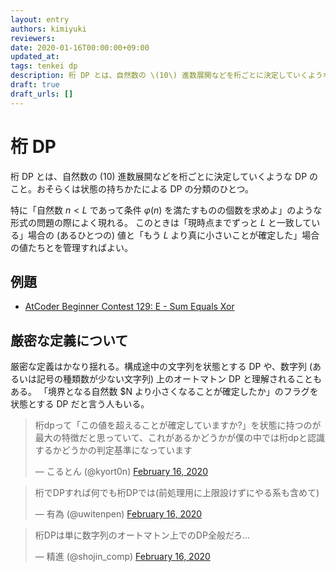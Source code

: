 ```yaml
---
layout: entry
authors: kimiyuki
reviewers:
date: 2020-01-16T00:00:00+09:00
updated_at:
tags: tenkei dp
description: 桁 DP とは、自然数の \(10\) 進数展開などを桁ごとに決定していくような DP のこと。状態の持ちかたによる DP の分類のひとつ。
draft: true
draft_urls: []
---
```


# 桁 DP

桁 DP とは、自然数の \(10\) 進数展開などを桁ごとに決定していくような DP のこと。おそらくは状態の持ちかたによる DP の分類のひとつ。

特に「自然数 $n \lt L$ であって条件 $\varphi(n)$ を満たすものの個数を求めよ」のような形式の問題の際によく現れる。
このときは「現時点までずっと $L$ と一致している」場合の (あるひとつの) 値と「もう $L$ より真に小さいことが確定した」場合の値たちとを管理すればよい。

## 例題

-   [AtCoder Beginner Contest 129: E - Sum Equals Xor](https://atcoder.jp/contests/abc129/tasks/abc129_e)


## 厳密な定義について

厳密な定義はかなり揺れる。構成途中の文字列を状態とする DP や、数字列 (あるいは記号の種類数が少ない文字列) 上のオートマトン DP と理解されることもある。 「境界となる自然数 $N より小さくなることが確定したか」のフラグを状態とする DP だと言う人もいる。


<blockquote class="twitter-tweet" data-partner="tweetdeck"><p lang="ja" dir="ltr">桁dpって「この値を超えることが確定していますか?」を状態に持つのが最大の特徴だと思っていて、これがあるかどうかが僕の中では桁dpと認識するかどうかの判定基準になっています</p>&mdash; こるとん (@kyort0n) <a href="https://twitter.com/kyort0n/status/1229096380431396864?ref_src=twsrc%5Etfw">February 16, 2020</a></blockquote>
<script async src="https://platform.twitter.com/widgets.js" charset="utf-8"></script>

<blockquote class="twitter-tweet" data-partner="tweetdeck"><p lang="ja" dir="ltr">桁でDPすれば何でも桁DPでは(前処理用に上限設けずにやる系も含めて)</p>&mdash; 有為 (@uwitenpen) <a href="https://twitter.com/uwitenpen/status/1229100036450996224?ref_src=twsrc%5Etfw">February 16, 2020</a></blockquote>
<script async src="https://platform.twitter.com/widgets.js" charset="utf-8"></script>

<blockquote class="twitter-tweet" data-partner="tweetdeck"><p lang="ja" dir="ltr">桁DPは単に数字列のオートマトン上でのDP全般だろ...</p>&mdash; 精進 (@shojin_comp) <a href="https://twitter.com/shojin_comp/status/1229099045475344384?ref_src=twsrc%5Etfw">February 16, 2020</a></blockquote>
<script async src="https://platform.twitter.com/widgets.js" charset="utf-8"></script>
